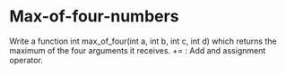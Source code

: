 # Max-of-four-numbers
Write a function int max_of_four(int a, int b, int c, int d) which returns the maximum of the four arguments it receives.  += : Add and assignment operator.

